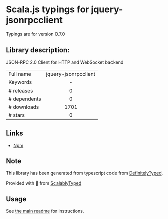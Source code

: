
# Scala.js typings for jquery-jsonrpcclient

Typings are for version 0.7.0

## Library description:
JSON-RPC 2.0 Client for HTTP and WebSocket backend

|                    |                 |
| ------------------ | :-------------: |
| Full name          | jquery-jsonrpcclient |
| Keywords           | - |
| # releases         | 0 |
| # dependents       | 0 |
| # downloads        | 1701 |
| # stars            | 0 |

## Links
- [Npm](https://www.npmjs.com/package/jquery-jsonrpcclient)
    


## Note
This library has been generated from typescript code from [DefinitelyTyped](https://definitelytyped.org).

Provided with :purple_heart: from [ScalablyTyped](https://github.com/oyvindberg/ScalablyTyped)

## Usage
See [the main readme](../../readme.md) for instructions.


